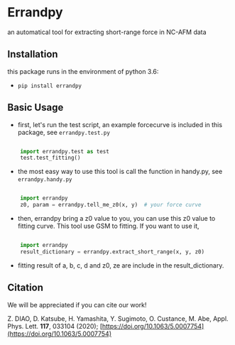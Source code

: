 Errandpy 
===================================

an automatical tool for extracting short-range force in NC-AFM data

Installation
-------

this package runs in the environment of python 3.6:

* `pip install errandpy`                              


Basic Usage
-------------
* first, let's run the test script, an example forcecurve is included in this package, 
see `errandpy.test.py`  

```python

    import errandpy.test as test
    test.test_fitting()
```

* the most easy way to use this tool is call the function in handy.py, 
see `errandpy.handy.py`

```python

    import errandpy
    z0, param = errandpy.tell_me_z0(x, y)  # your force curve

```

* then, errandpy bring a z0 value to you, you can use this z0 value to fitting curve.
This tool use GSM to fitting. If you want to use it,

```python

    import errandpy
    result_dictionary = errandpy.extract_short_range(x, y, z0)

```

* fitting result of a, b, c, d and z0, ze are include in the result_dictionary.

Citation
-------------

We will be appreciated if you can cite our work!

Z. DIAO, D. Katsube, H. Yamashita, Y. Sugimoto, O. Custance, M. Abe, Appl. Phys. Lett. **117**, 033104 (2020); [https://doi.org/10.1063/5.0007754](https://doi.org/10.1063/5.0007754)

